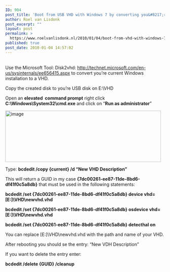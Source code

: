 ```yaml
---
ID: 904
post_title: 'Boot from USB VHD with Windows 7 by converting you&#8217;re current Windows installation to a VHD'
author: Roel van Lisdonk
post_excerpt: ""
layout: post
permalink: >
  https://www.roelvanlisdonk.nl/2010/01/04/boot-from-vhd-with-windows-7-by-converting-youre-current-windows-installation-to-a-vhd/
published: true
post_date: 2010-01-04 14:57:02
---
```

<p>   <br />Use the Microsoft Tool: Disk2vhd: <a title="http://technet.microsoft.com/en-us/sysinternals/ee656415.aspx" href="http://technet.microsoft.com/en-us/sysinternals/ee656415.aspx">http://technet.microsoft.com/en-us/sysinternals/ee656415.aspx</a> to convert you’re current Windows installation to a VHD.</p>  <p>Copy the created disk to you’re USB disk on E:\VHD</p>  <p>Open an <strong>elevated&#160; command prompt</strong> right click <strong>C:\Windows\System32\cmd.exe</strong> and click on “<strong>Run as administrator</strong>”</p>  <p><a href="http://www.roelvanlisdonk.nl/wp-content/uploads/2010/01/image1.png"><img style="border-bottom: 0px; border-left: 0px; display: inline; border-top: 0px; border-right: 0px" title="image" border="0" alt="image" src="http://www.roelvanlisdonk.nl/wp-content/uploads/2010/01/image_thumb1.png" width="492" height="162" /></a> </p>  <p>Type: <strong>bcdedit /copy {current} /d “New VHD Description” </strong></p>  <p>This will return a GUID in my case <strong>{7dc00261-ee87-11de-8bd6-df41f0c5a8db}</strong> that must be used in the following statements:</p>  <p><strong>bcdedit /set {7dc00261-ee87-11de-8bd6-df41f0c5a8db} device vhd=[E:]\VHD\newvhd.vhd </strong></p>  <p><strong>bcdedit /set {7dc00261-ee87-11de-8bd6-df41f0c5a8db} osdevice vhd=[E:]\VHD\newvhd.vhd </strong></p>  <p><strong>bcdedit /set {7dc00261-ee87-11de-8bd6-df41f0c5a8db} detecthal on </strong></p>  <p>You can replace [E:]\VHD\newvhd.vhd with the path and name of your VHD. </p>  <p>After rebooting you should se the entry: “New VDH Description”</p>  <p>If you want to delete the entry enter: </p>  <p><strong>bcdedit /delete {GUID} /cleanup</strong></p>